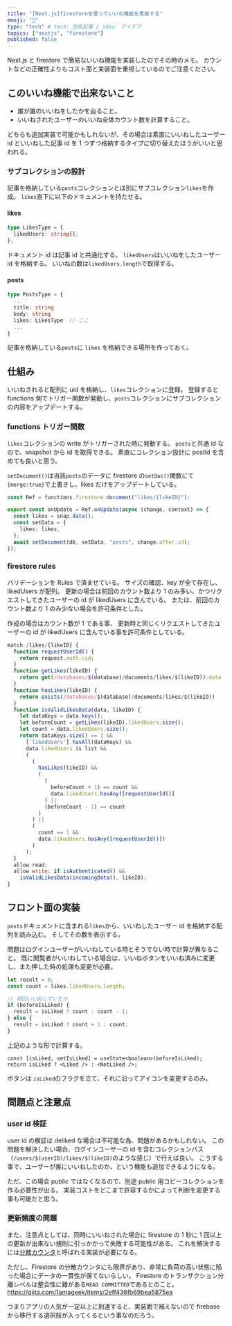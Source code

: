 ```yaml
---
title: "[Next.js]firestoreを使っていいね機能を実装する"
emoji: "💬"
type: "tech" # tech: 技術記事 / idea: アイデア
topics: ["nextjs", "firestore"]
published: false
---
```


Next.js と firestore で簡易ないいね機能を実装したのでその時のメモ。
カウントなどの正確性よりもコスト面と実装面を重視しているのでご注意ください。

## このいいね機能で出来ないこと

- 誰が誰のいいねをしたかを辿ること。
- いいねされたユーザーのいいね全体カウント数を計算すること。

どちらも追加実装で可能かもしれないが、その場合は素直にいいねしたユーザー id といいねした記事 id を 1 つずつ格納するタイプに切り替えたほうがいいと思われる。

### サブコレクションの設計

記事を格納している`posts`コレクションとは別にサブコレクション`likes`を作成。
`likes`直下に以下のドキュメントを持たせる。

#### likes

```ts
type LikesType = {
  likedUsers: string[];
};
```

ドキュメント id は記事 id と共通化する。
`likedUsers`はいいねをしたユーザー id を格納する。
いいねの数は`likedUsers.length`で取得する。

#### posts

```ts
type PostsType = {
  ...
  title: string
  body: string
  likes: LikesType  // ここ
  ...
}
```

記事を格納している`posts`に `likes` を格納できる場所を作っておく。

## 仕組み

いいねされると配列に uid を格納し、`likes`コレクションに登録。
登録すると functions 側でトリガー関数が発動し、`posts`コレクションにサブコレクションの内容をアップデートする。

### functions トリガー関数

`likes`コレクションの write がトリガーされた時に発動する。
`posts`と共通 id なので、snapshot から id を取得できる。
素直にコレクション設計に postId を含めても良いと思う。

`setDocument()`は当該`posts`のデータに firestore の`setDoc()`関数にて`{merge:true}`で上書きし、likes だけをアップデートしている。

```ts
const Ref = functions.firestore.document("likes/{likeID}");

export const onUpdate = Ref.onUpdate(async (change, context) => {
  const likes = snap.data();
  const setData = {
    likes: likes,
  };
  await setDocument(db, setData, "posts", change.after.id);
});
```

### firestore rules

バリデーションを Rules で済ませている。
サイズの確認、key が全て存在し、likedUsers が配列。
更新の場合は前回のカウント数より 1 のみ多い、かつリクエストしてきたユーザーの id が likedUsers に含んでいる。
または、前回のカウント数より 1 のみ少ない場合を許可条件とした。

作成の場合はカウント数が 1 である事、
更新時と同じくリクエストしてきたユーザーの id が likedUsers に含んでいる事を許可条件としている。

```js
match /likes/{likeID} {
  function requestUserId() {
    return request.auth.uid;
  }
  function getLikes(likeID) {
    return get(/databases/$(database)/documents/likes/$(likeID)).data
  }
  function hasLikes(likeID) {
    return exists(/databases/$(database)/documents/likes/$(likeID))
  }
  function isValidLikesData(data, likeID) {
    let dataKeys = data.keys();
    let beforeCount = getLikes(likeID).likedUsers.size();
    let count = data.likedUsers.size();
    return dataKeys.size() == 1 &&
      ['likedUsers'].hasAll(dataKeys) &&
      data.likedUsers is list &&
      (
        (
          hasLikes(likeID) &&
          (
            (
              beforeCount + 1) == count &&
              data.likedUsers.hasAny([requestUserId()]
            ) ||
            (beforeCount - 1) == count
          )
        ) ||
        (
          count == 1 &&
          data.likedUsers.hasAny([requestUserId()])
        )
      );
  }
  allow read;
  allow write: if isAuthenticated() &&
    isValidLikesData(incomingData(), likeID);
}
```

## フロント面の実装

`posts`ドキュメントに含まれる`likes`から、いいねしたユーザー id を格納する配列を読み込む。
そしてその数を表示する。

問題はログインユーザーがいいねしている時とそうでない時で計算が異なること。
既に閲覧者がいいねしている場合は、いいねボタンをいいね済みに変更し、また押した時の処理も変更が必要。

```ts
let result = 0;
const count = likes.likedUsers.length;

// 前回いいねしていたか
if (beforeIsLiked) {
  result = isLiked ? count : count - 1;
} else {
  result = isLiked ? count + 1 : count;
}
```

上記のような形で計算する。

```tsx
const [isLiked, setIsLiked] = useState<boolean>(beforeIsLiked);
return isLiked ? <Liked /> : <NotLiked />;
```

ボタンは `isLiked`のフラグを立て、それに沿ってアイコンを変更するのみ。

## 問題点と注意点

### user id 検証

user id の検証は deliked な場合は不可能な為、問題があるかもしれない。
この問題を解決したい場合、ログインユーザーの id を含むコレクションパス（`/users/$(userID)/likes/$(likeID)`のような感じ）で行えば良い。
こうする事で、ユーザーが誰にいいねしたのか、という機能も追加できるようになる。

ただ、この場合 public ではなくなるので、別途 public 用コピーコレクションを作る必要性が出る。
実装コストをどこまで許容するかによって判断を変更する事も可能だと思う。

### 更新頻度の問題

また、注意点としては、同時にいいねされた場合に firestore の 1 秒に 1 回以上の更新が出来ない規則に引っかかって失敗する可能性がある。
これを解決するには[分散カウンタ](https://firebase.google.com/docs/firestore/solutions/counters?hl=ja)と呼ばれる実装が必要になる。

ただし、Firestore の分散カウンタにも限界があり、非常に負荷の高い状態に陥った場合にデータの一貫性が保てないらしい。
Firestore のトランザクション分離レベルは整合性に難がある`READ COMMITTED`であるとのこと。
https://qiita.com/1amageek/items/2eff436fb69bea5875ea

つまりアプリの人気が一定以上に到達すると、実装面で補えないので firebase から移行する選択肢が入ってくるという事なのだろう。
